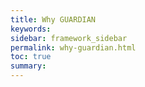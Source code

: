 ```yaml
---
title: Why GUARDIAN
keywords:
sidebar: framework_sidebar
permalink: why-guardian.html
toc: true
summary:
---
```

